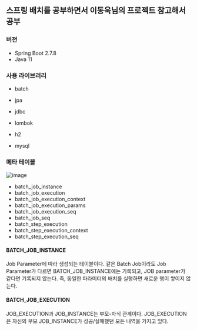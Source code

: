 ## 스프링 배치를 공부하면서 이동욱님의 프로젝트 참고해서 공부

### 버전
- Spring Boot 2.7.8
- Java 11

### 사용 라이브러리
- batch

- jpa
- jdbc

- lombok

- h2
- mysql

### 메타 테이블 
![image](https://github.com/jaedeokhan/spring-batch-in-action/assets/45028904/7a7e52ff-c69d-46eb-ae5e-0589811a56fb)

- batch_job_instance
- batch_job_execution
- batch_job_execution_context
- batch_job_execution_params
- batch_job_execution_seq
- batch_job_seq
- batch_step_execution
- batch_step_execution_context
- batch_step_execution_seq

#### BATCH_JOB_INSTANCE
Job Parameter에 따라 생성되는 테이블이다.
같은 Batch Job이라도 Job Parameter가 다르면 BATCH_JOB_INSTANCE에는 기록되고, 
JOB parameter가 같다면 기록되지 않는다.
즉, 동일한 파라미터의 배치를 실행하면 새로운 행이 쌓이지 않는다.

#### BATCH_JOB_EXECUTION
JOB_EXECUTION과 JOB_INSTANCE는 부모-자식 관계이다.
JOB_EXECUTION은 자신의 부모 JOB_INSTANCE가 성공/실패했던 모든 내역을 가지고 있다.


